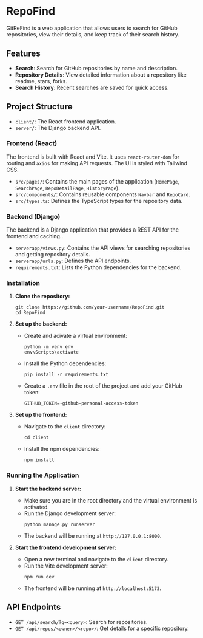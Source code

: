# RepoFind

GitReFind is a web application that allows users to search for GitHub repositories, view their details, and keep track of their search history.

## Features

- **Search**: Search for GitHub repositories by name and description.
- **Repository Details**: View detailed information about a repository like readme, stars, forks.
- **Search History**: Recent searches are saved for quick access.

## Project Structure

- `client/`: The React frontend application.
- `server/`: The Django backend API.

### Frontend (React)

The frontend is built with React and Vite. It uses `react-router-dom` for routing and `axios` for making API requests. The UI is styled with Tailwind CSS.

- `src/pages/`: Contains the main pages of the application (`HomePage`, `SearchPage`, `RepoDetailPage`, `HistoryPage`).
- `src/components/`: Contains reusable components  `Navbar` and `RepoCard`.
- `src/types.ts`: Defines the TypeScript types for the repository data.

### Backend (Django)

The backend is a Django application that provides a REST API for the frontend and caching..

- `serverapp/views.py`: Contains the API views for searching repositories and getting repository details.
- `serverapp/urls.py`: Defines the API endpoints.
- `requirements.txt`: Lists the Python dependencies for the backend.

### Installation

1. **Clone the repository:**

   ```
   git clone https://github.com/your-username/RepoFind.git
   cd RepoFind
   ```

2. **Set up the backend:**

   - Create and acivate a virtual environment:

     ```
     python -m venv env
     env\Scripts\activate  
     ```

   - Install the Python dependencies:

     ```
     pip install -r requirements.txt
     ```

   - Create a `.env` file in the root of the project and add your GitHub token:

     ```
     GITHUB_TOKEN=-github-personal-access-token
     ```

3. **Set up the frontend:**

   - Navigate to the `client` directory:

     ```
     cd client
     ```

   - Install the npm dependencies:
     ```
     npm install
     ```

### Running the Application

1. **Start the backend server:**

   - Make sure you are in the root directory and the virtual environment is activated.
   - Run the Django development server:
     ```
     python manage.py runserver
     ```
   - The backend will be running at `http://127.0.0.1:8000`.

2. **Start the frontend development server:**

   - Open a new terminal and navigate to the `client` directory.
   - Run the Vite development server:
     ```
     npm run dev
     ```
   - The frontend will be running at `http://localhost:5173`.


## API Endpoints

- `GET /api/search/?q=<query>`: Search for repositories.
- `GET /api/repos/<owner>/<repo>/`: Get details for a specific repository.


